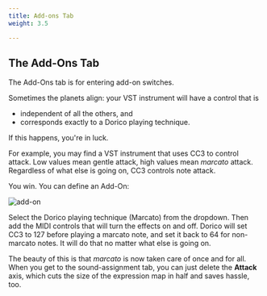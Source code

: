```yaml
---
title: Add-ons Tab
weight: 3.5

---
```


## The Add-Ons Tab

The Add-Ons tab is for entering add-on switches.

Sometimes the planets align: your VST instrument will have a control that is

- independent of all the others, and
- corresponds exactly to a Dorico playing technique.

If this happens, you're in luck.

For example, you may find a VST instrument that uses CC3 to control attack.
Low values mean gentle attack, high values mean _marcato_ attack. Regardless of what else
is going on, CC3 controls note attack.

You win. You can define an Add-On:

![add-on](/add-ons.png)

Select the Dorico playing technique (Marcato) from the dropdown.
Then add the MIDI controls that will turn the effects on
and off.
Dorico will set CC3 to 127 before playing a marcato note, and set it back to 64 for non-marcato notes. It
will do that no matter what else is going on.

The beauty of this is that _marcato_ is now taken care of once and for all. When you get to the sound-assignment tab,
you can just delete the **Attack** axis, which cuts the size of the expression map in half and saves hassle, too.
